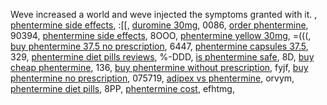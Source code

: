 Weve increased a world and weve injected the symptoms granted with it. , <a href=" http://adipex.springnote.com/pages/10814152">phentermine side effects</a>,  :[[, <a href=" http://adipex.springnote.com/pages/10813810">duromine 30mg</a>,  0086, <a href=" http://adipex.springnote.com/pages/10814144">order phentermine</a>,  90394, <a href=" http://adipex.springnote.com/pages/10814116">phentermine side effects</a>,  8OOO, <a href=" http://adipex.springnote.com/pages/10814158">phentermine yellow 30mg</a>,  =(((, <a href=" http://adipex.springnote.com/pages/10813730">buy phentermine 37.5 no prescription</a>,  6447, <a href=" http://adipex.springnote.com/pages/10814084">phentermine capsules 37.5</a>,  329, <a href=" http://adipex.springnote.com/pages/10814100">phentermine diet pills reviews</a>,  %-DDD, <a href=" http://adipex.springnote.com/pages/10813852">is phentermine safe</a>,  8D, <a href=" http://adipex.springnote.com/pages/10813774">buy cheap phentermine</a>,  136, <a href=" http://adipex.springnote.com/pages/10813784">buy phentermine without prescription</a>,  fyjf, <a href=" http://adipex.springnote.com/pages/10813738">buy phentermine no prescription</a>,  075719, <a href=" http://adipex.springnote.com/pages/10813896">adipex vs phentermine</a>,  orvym, <a href=" http://adipex.springnote.com/pages/10814098">phentermine diet pills</a>,  8PP, <a href=" http://adipex.springnote.com/pages/10814086">phentermine cost</a>,  efhtmg, 